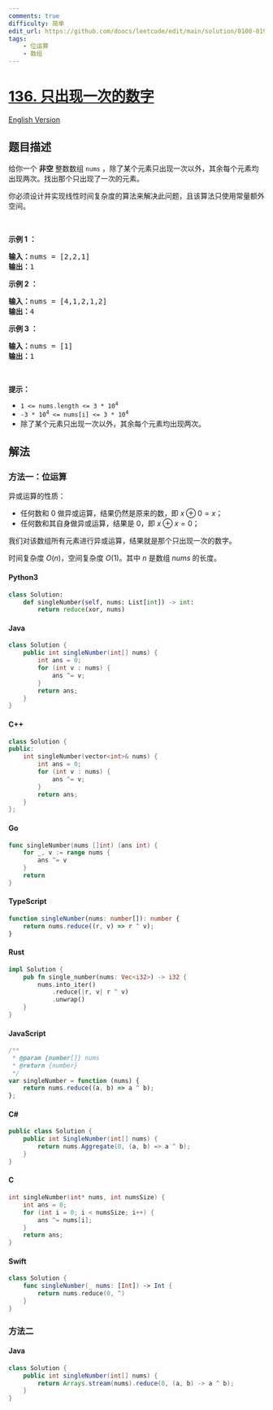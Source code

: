 ```yaml
---
comments: true
difficulty: 简单
edit_url: https://github.com/doocs/leetcode/edit/main/solution/0100-0199/0136.Single%20Number/README.md
tags:
    - 位运算
    - 数组
---
```


<!-- problem:start -->

# [136. 只出现一次的数字](https://leetcode.cn/problems/single-number)

[English Version](/solution/0100-0199/0136.Single%20Number/README_EN.md)

## 题目描述

<!-- description:start -->

<p>给你一个 <strong>非空</strong> 整数数组 <code>nums</code> ，除了某个元素只出现一次以外，其余每个元素均出现两次。找出那个只出现了一次的元素。</p>

<p>你必须设计并实现线性时间复杂度的算法来解决此问题，且该算法只使用常量额外空间。</p>

<div class="original__bRMd">
<div>
<p>&nbsp;</p>

<p><strong class="example">示例 1 ：</strong></p>

<pre>
<strong>输入：</strong>nums = [2,2,1]
<strong>输出：</strong>1
</pre>

<p><strong class="example">示例 2 ：</strong></p>

<pre>
<strong>输入：</strong>nums = [4,1,2,1,2]
<strong>输出：</strong>4
</pre>

<p><strong class="example">示例 3 ：</strong></p>

<pre>
<strong>输入：</strong>nums = [1]
<strong>输出：</strong>1
</pre>

<p>&nbsp;</p>

<p><strong>提示：</strong></p>

<ul>
	<li><code>1 &lt;= nums.length &lt;= 3 * 10<sup>4</sup></code></li>
	<li><code>-3 * 10<sup>4</sup> &lt;= nums[i] &lt;= 3 * 10<sup>4</sup></code></li>
	<li>除了某个元素只出现一次以外，其余每个元素均出现两次。</li>
</ul>
</div>
</div>

<!-- description:end -->

## 解法

<!-- solution:start -->

### 方法一：位运算

异或运算的性质：

-   任何数和 $0$ 做异或运算，结果仍然是原来的数，即 $x \oplus 0 = x$；
-   任何数和其自身做异或运算，结果是 $0$，即 $x \oplus x = 0$；

我们对该数组所有元素进行异或运算，结果就是那个只出现一次的数字。

时间复杂度 $O(n)$，空间复杂度 $O(1)$。其中 $n$ 是数组 $nums$ 的长度。

<!-- tabs:start -->

#### Python3

```python
class Solution:
    def singleNumber(self, nums: List[int]) -> int:
        return reduce(xor, nums)
```

#### Java

```java
class Solution {
    public int singleNumber(int[] nums) {
        int ans = 0;
        for (int v : nums) {
            ans ^= v;
        }
        return ans;
    }
}
```

#### C++

```cpp
class Solution {
public:
    int singleNumber(vector<int>& nums) {
        int ans = 0;
        for (int v : nums) {
            ans ^= v;
        }
        return ans;
    }
};
```

#### Go

```go
func singleNumber(nums []int) (ans int) {
	for _, v := range nums {
		ans ^= v
	}
	return
}
```

#### TypeScript

```ts
function singleNumber(nums: number[]): number {
    return nums.reduce((r, v) => r ^ v);
}
```

#### Rust

```rust
impl Solution {
    pub fn single_number(nums: Vec<i32>) -> i32 {
        nums.into_iter()
            .reduce(|r, v| r ^ v)
            .unwrap()
    }
}
```

#### JavaScript

```js
/**
 * @param {number[]} nums
 * @return {number}
 */
var singleNumber = function (nums) {
    return nums.reduce((a, b) => a ^ b);
};
```

#### C#

```cs
public class Solution {
    public int SingleNumber(int[] nums) {
        return nums.Aggregate(0, (a, b) => a ^ b);
    }
}
```

#### C

```c
int singleNumber(int* nums, int numsSize) {
    int ans = 0;
    for (int i = 0; i < numsSize; i++) {
        ans ^= nums[i];
    }
    return ans;
}
```

#### Swift

```swift
class Solution {
    func singleNumber(_ nums: [Int]) -> Int {
        return nums.reduce(0, ^)
    }
}
```

<!-- tabs:end -->

<!-- solution:end -->

<!-- solution:start -->

### 方法二

<!-- tabs:start -->

#### Java

```java
class Solution {
    public int singleNumber(int[] nums) {
        return Arrays.stream(nums).reduce(0, (a, b) -> a ^ b);
    }
}
```

<!-- tabs:end -->

<!-- solution:end -->

<!-- problem:end -->

